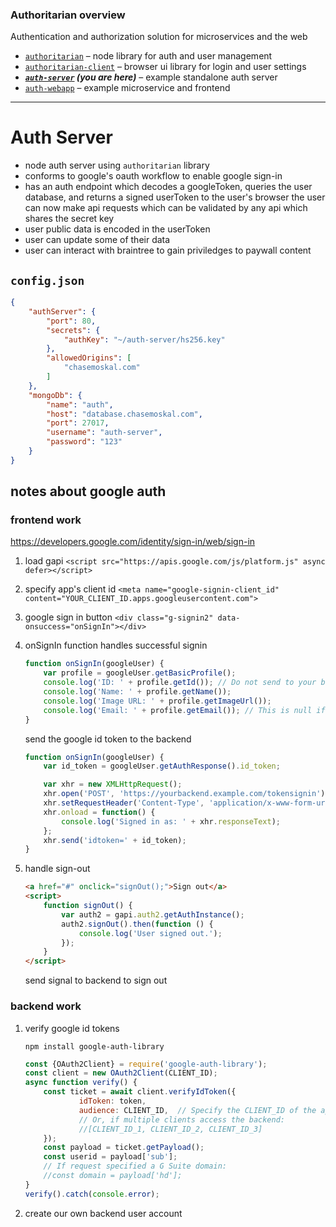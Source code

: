 
### Authoritarian overview

Authentication and authorization solution for microservices and the web

- [`authoritarian`](https://github.com/chase-moskal/authoritarian#authoritarian-overview) – node library for auth and user management
- [`authoritarian-client`](https://github.com/chase-moskal/authoritarian-client#authoritarian-overview) – browser ui library for login and user settings
- ***[`auth-server`](https://github.com/chase-moskal/auth-server`#authoritarian-overview) (you are here)*** – example standalone auth server
- [`auth-webapp`](https://github.com/chase-moskal/auth-webapp#authoritarian-overview) – example microservice and frontend

---

# Auth Server

- node auth server using `authoritarian` library
- conforms to google's oauth workflow to enable google sign-in
- has an auth endpoint which decodes a googleToken, queries the user database, and returns a signed userToken to the user's browser
	the user can now make api requests which can be validated by any api which shares the secret key
- user public data is encoded in the userToken
- user can update some of their data
- user can interact with braintree to gain priviledges to paywall content

## `config.json`

```json
{
	"authServer": {
		"port": 80,
		"secrets": {
			"authKey": "~/auth-server/hs256.key"
		},
		"allowedOrigins": [
			"chasemoskal.com"
		]
	},
	"mongoDb": {
		"name": "auth",
		"host": "database.chasemoskal.com",
		"port": 27017,
		"username": "auth-server",
		"password": "123"
	}
}
```

## notes about google auth

### frontend work

https://developers.google.com/identity/sign-in/web/sign-in

1. load gapi `<script src="https://apis.google.com/js/platform.js" async defer></script>`

1. specify app's client id `<meta name="google-signin-client_id" content="YOUR_CLIENT_ID.apps.googleusercontent.com">`

1. google sign in button `<div class="g-signin2" data-onsuccess="onSignIn"></div>`

1. onSignIn function handles successful signin

	```js
	function onSignIn(googleUser) {
		var profile = googleUser.getBasicProfile();
		console.log('ID: ' + profile.getId()); // Do not send to your backend! Use an ID token instead.
		console.log('Name: ' + profile.getName());
		console.log('Image URL: ' + profile.getImageUrl());
		console.log('Email: ' + profile.getEmail()); // This is null if the 'email' scope is not present.
	}
	```

	send the google id token to the backend

	```js
	function onSignIn(googleUser) {
		var id_token = googleUser.getAuthResponse().id_token;

		var xhr = new XMLHttpRequest();
		xhr.open('POST', 'https://yourbackend.example.com/tokensignin');
		xhr.setRequestHeader('Content-Type', 'application/x-www-form-urlencoded');
		xhr.onload = function() {
			console.log('Signed in as: ' + xhr.responseText);
		};
		xhr.send('idtoken=' + id_token);
	}
	```

1. handle sign-out

	```html
	<a href="#" onclick="signOut();">Sign out</a>
	<script>
		function signOut() {
			var auth2 = gapi.auth2.getAuthInstance();
			auth2.signOut().then(function () {
				console.log('User signed out.');
			});
		}
	</script>
	```

	send signal to backend to sign out

### backend work

1. verify google id tokens

	`npm install google-auth-library`

	```js
	const {OAuth2Client} = require('google-auth-library');
	const client = new OAuth2Client(CLIENT_ID);
	async function verify() {
		const ticket = await client.verifyIdToken({
				idToken: token,
				audience: CLIENT_ID,  // Specify the CLIENT_ID of the app that accesses the backend
				// Or, if multiple clients access the backend:
				//[CLIENT_ID_1, CLIENT_ID_2, CLIENT_ID_3]
		});
		const payload = ticket.getPayload();
		const userid = payload['sub'];
		// If request specified a G Suite domain:
		//const domain = payload['hd'];
	}
	verify().catch(console.error);
	```

1. create our own backend user account
